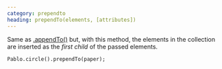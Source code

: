 ```yaml
--- 
category: prependto
heading: prependTo(elements, [attributes])
---
```


Same as [.appendTo()][appendTo] but, with this method, the elements in the collection are inserted as the _first child_ of the passed elements.

    Pablo.circle().prependTo(paper);

[appendTo]: /api/appendTo/
